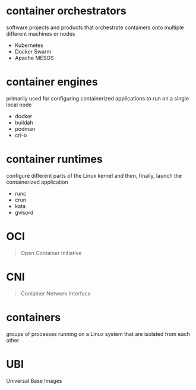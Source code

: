 # container orchestrators
software projects and products that orchestrate containers onto multiple
different machines or nodes
- Kubernetes
- Docker Swarm
- Apache MESOS

# container engines
primarily used for configuring containerized applications to run on a single
local node
- docker
- buildah
- podman
- cri-o

# container runtimes
configure different parts of the Linux kernel and then, finally, launch the 
containerized application
- runc
- crun
- kata
- gvisord

# OCI
> Open Container Initiative

# CNI
> Container Network Interface

# containers
groups of processes running on a Linux system that are isolated from each other

# UBI
Universal Base Images
